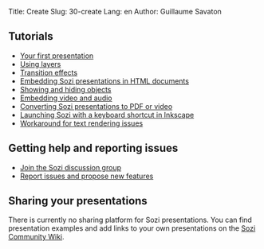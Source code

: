 Title: Create
Slug: 30-create
Lang: en
Author: Guillaume Savaton

Tutorials
---------

* [Your first presentation](|filename|tutorial-first.md)
* [Using layers](|filename|tutorial-layers.md)
* [Transition effects](|filename|tutorial-transitions.md)
* [Embedding Sozi presentations in HTML documents](|filename|tutorial-embedding.md)
* [Showing and hiding objects](|filename|tutorial-showing-hiding.md)
* [Embedding video and audio](|filename|tutorial-media.md)
* [Converting Sozi presentations to PDF or video](|filename|tutorial-converting.md)
* [Launching Sozi with a keyboard shortcut in Inkscape](|filename|tutorial-shortcut.md)
* [Workaround for text rendering issues](|filename|tutorial-text.md)

Getting help and reporting issues
---------------------------------

* [Join the Sozi discussion group](http://groups.google.com/group/sozi-users)
* [Report issues and propose new features](http://github.com/senshu/Sozi/issues)


Sharing your presentations
--------------------------

There is currently no sharing platform for Sozi presentations.
You can find presentation examples and add links to your own presentations on the [Sozi Community Wiki](http://sozi.wikidot.com/).

